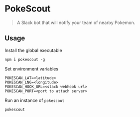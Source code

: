# PokeScout

> A Slack bot that will notify your team of nearby Pokemon.

## Usage

Install the global executable
```
npm i pokescout -g
```

Set environment variables
```
POKESCAN_LAT=<latitude>
POKESCAN_LNG=<longitude>
POKESCAN_HOOK_URL=<slack webhook url>
POKESCAN_PORT=<port to attach server>
```

Run an instance of `pokescout`
```
pokescout
```
